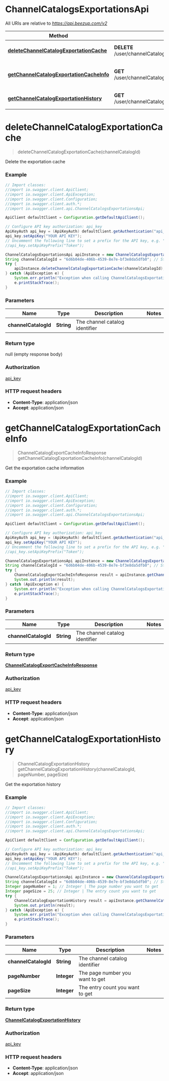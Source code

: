 # ChannelCatalogsExportationsApi

All URIs are relative to *https://api.beezup.com/v2*

Method | HTTP request | Description
------------- | ------------- | -------------
[**deleteChannelCatalogExportationCache**](ChannelCatalogsExportationsApi.md#deleteChannelCatalogExportationCache) | **DELETE** /user/channelCatalogs/{channelCatalogId}/exportations/cache | Delete the exportation cache
[**getChannelCatalogExportationCacheInfo**](ChannelCatalogsExportationsApi.md#getChannelCatalogExportationCacheInfo) | **GET** /user/channelCatalogs/{channelCatalogId}/exportations/cache | Get the exportation cache information
[**getChannelCatalogExportationHistory**](ChannelCatalogsExportationsApi.md#getChannelCatalogExportationHistory) | **GET** /user/channelCatalogs/{channelCatalogId}/exportations/history | Get the exportation history


<a name="deleteChannelCatalogExportationCache"></a>
# **deleteChannelCatalogExportationCache**
> deleteChannelCatalogExportationCache(channelCatalogId)

Delete the exportation cache

### Example
```java
// Import classes:
//import io.swagger.client.ApiClient;
//import io.swagger.client.ApiException;
//import io.swagger.client.Configuration;
//import io.swagger.client.auth.*;
//import io.swagger.client.api.ChannelCatalogsExportationsApi;

ApiClient defaultClient = Configuration.getDefaultApiClient();

// Configure API key authorization: api_key
ApiKeyAuth api_key = (ApiKeyAuth) defaultClient.getAuthentication("api_key");
api_key.setApiKey("YOUR API KEY");
// Uncomment the following line to set a prefix for the API key, e.g. "Token" (defaults to null)
//api_key.setApiKeyPrefix("Token");

ChannelCatalogsExportationsApi apiInstance = new ChannelCatalogsExportationsApi();
String channelCatalogId = "6d6b04de-406b-4539-8e7e-bf3e8da5dfb0"; // String | The channel catalog identifier
try {
    apiInstance.deleteChannelCatalogExportationCache(channelCatalogId);
} catch (ApiException e) {
    System.err.println("Exception when calling ChannelCatalogsExportationsApi#deleteChannelCatalogExportationCache");
    e.printStackTrace();
}
```

### Parameters

Name | Type | Description  | Notes
------------- | ------------- | ------------- | -------------
 **channelCatalogId** | **String**| The channel catalog identifier |

### Return type

null (empty response body)

### Authorization

[api_key](../README.md#api_key)

### HTTP request headers

 - **Content-Type**: application/json
 - **Accept**: application/json

<a name="getChannelCatalogExportationCacheInfo"></a>
# **getChannelCatalogExportationCacheInfo**
> ChannelCatalogExportCacheInfoResponse getChannelCatalogExportationCacheInfo(channelCatalogId)

Get the exportation cache information

### Example
```java
// Import classes:
//import io.swagger.client.ApiClient;
//import io.swagger.client.ApiException;
//import io.swagger.client.Configuration;
//import io.swagger.client.auth.*;
//import io.swagger.client.api.ChannelCatalogsExportationsApi;

ApiClient defaultClient = Configuration.getDefaultApiClient();

// Configure API key authorization: api_key
ApiKeyAuth api_key = (ApiKeyAuth) defaultClient.getAuthentication("api_key");
api_key.setApiKey("YOUR API KEY");
// Uncomment the following line to set a prefix for the API key, e.g. "Token" (defaults to null)
//api_key.setApiKeyPrefix("Token");

ChannelCatalogsExportationsApi apiInstance = new ChannelCatalogsExportationsApi();
String channelCatalogId = "6d6b04de-406b-4539-8e7e-bf3e8da5dfb0"; // String | The channel catalog identifier
try {
    ChannelCatalogExportCacheInfoResponse result = apiInstance.getChannelCatalogExportationCacheInfo(channelCatalogId);
    System.out.println(result);
} catch (ApiException e) {
    System.err.println("Exception when calling ChannelCatalogsExportationsApi#getChannelCatalogExportationCacheInfo");
    e.printStackTrace();
}
```

### Parameters

Name | Type | Description  | Notes
------------- | ------------- | ------------- | -------------
 **channelCatalogId** | **String**| The channel catalog identifier |

### Return type

[**ChannelCatalogExportCacheInfoResponse**](ChannelCatalogExportCacheInfoResponse.md)

### Authorization

[api_key](../README.md#api_key)

### HTTP request headers

 - **Content-Type**: application/json
 - **Accept**: application/json

<a name="getChannelCatalogExportationHistory"></a>
# **getChannelCatalogExportationHistory**
> ChannelCatalogExportationHistory getChannelCatalogExportationHistory(channelCatalogId, pageNumber, pageSize)

Get the exportation history

### Example
```java
// Import classes:
//import io.swagger.client.ApiClient;
//import io.swagger.client.ApiException;
//import io.swagger.client.Configuration;
//import io.swagger.client.auth.*;
//import io.swagger.client.api.ChannelCatalogsExportationsApi;

ApiClient defaultClient = Configuration.getDefaultApiClient();

// Configure API key authorization: api_key
ApiKeyAuth api_key = (ApiKeyAuth) defaultClient.getAuthentication("api_key");
api_key.setApiKey("YOUR API KEY");
// Uncomment the following line to set a prefix for the API key, e.g. "Token" (defaults to null)
//api_key.setApiKeyPrefix("Token");

ChannelCatalogsExportationsApi apiInstance = new ChannelCatalogsExportationsApi();
String channelCatalogId = "6d6b04de-406b-4539-8e7e-bf3e8da5dfb0"; // String | The channel catalog identifier
Integer pageNumber = 1; // Integer | The page number you want to get
Integer pageSize = 25; // Integer | The entry count you want to get
try {
    ChannelCatalogExportationHistory result = apiInstance.getChannelCatalogExportationHistory(channelCatalogId, pageNumber, pageSize);
    System.out.println(result);
} catch (ApiException e) {
    System.err.println("Exception when calling ChannelCatalogsExportationsApi#getChannelCatalogExportationHistory");
    e.printStackTrace();
}
```

### Parameters

Name | Type | Description  | Notes
------------- | ------------- | ------------- | -------------
 **channelCatalogId** | **String**| The channel catalog identifier |
 **pageNumber** | **Integer**| The page number you want to get |
 **pageSize** | **Integer**| The entry count you want to get |

### Return type

[**ChannelCatalogExportationHistory**](ChannelCatalogExportationHistory.md)

### Authorization

[api_key](../README.md#api_key)

### HTTP request headers

 - **Content-Type**: application/json
 - **Accept**: application/json

